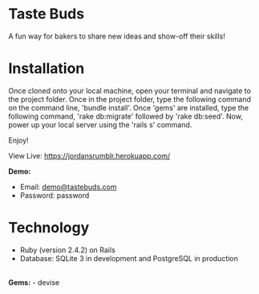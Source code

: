 # Taste Buds

A fun way for bakers to share new ideas and show-off their skills!

# Installation
Once cloned onto your local machine, open your terminal and navigate to the project folder.
Once in the project folder, type the following command on the command line, 'bundle install'.
Once 'gems' are installed, type the following command, 'rake db:migrate' followed by 'rake db:seed'.
Now, power up your local server using the 'rails s' command.

Enjoy!

View Live: https://jordansrumblr.herokuapp.com/

<strong>Demo:</strong>
- Email: demo@tastebuds.com
- Password: password
# Technology
- Ruby (version 2.4.2) on Rails
- Database: SQLite 3 in development and PostgreSQL in production
<br>
<strong>Gems:</strong>
- devise
